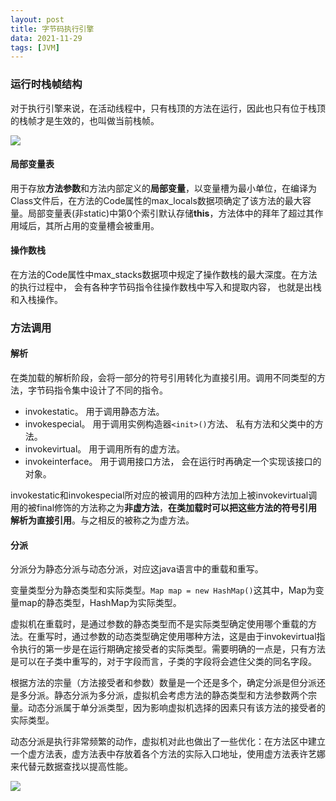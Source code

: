 ```yaml
---
layout: post
title: 字节码执行引擎
data: 2021-11-29
tags: [JVM]
---
```


### 运行时栈帧结构

对于执行引擎来说，在活动线程中，只有栈顶的方法在运行，因此也只有位于栈顶的栈帧才是生效的，也叫做当前栈帧。

![](https://gitee.com/wecouldwin/blog-imag/raw/master/img/20211129141334.png)



#### 局部变量表

用于存放**方法参数**和方法内部定义的**局部变量**，以变量槽为最小单位，在编译为Class文件后，在方法的Code属性的max_locals数据项确定了该方法的最大容量。局部变量表(非static)中第0个索引默认存储**this**，方法体中的拜年了超过其作用域后，其所占用的变量槽会被重用。

#### 操作数栈

在方法的Code属性中max_stacks数据项中规定了操作数栈的最大深度。在方法的执行过程中， 会有各种字节码指令往操作数栈中写入和提取内容， 也就是出栈和入栈操作。   



### 方法调用

#### 解析

在类加载的解析阶段，会将一部分的符号引用转化为直接引用。调用不同类型的方法，字节码指令集中设计了不同的指令。

- invokestatic。 用于调用静态方法。
- invokespecial。 用于调用实例构造器`<init>()`方法、 私有方法和父类中的方法。
- invokevirtual。 用于调用所有的虚方法。
- invokeinterface。 用于调用接口方法， 会在运行时再确定一个实现该接口的对象。  

invokestatic和invokespecial所对应的被调用的四种方法加上被invokevirtual调用的被final修饰的方法称之为**非虚方法**，**在类加载时可以把这些方法的符号引用解析为直接引用**。与之相反的被称之为虚方法。

#### 分派

分派分为静态分派与动态分派，对应这java语言中的重载和重写。

变量类型分为静态类型和实际类型。`Map map = new HashMap()`这其中，Map为变量map的静态类型，HashMap为实际类型。

虚拟机在重载时，是通过参数的静态类型而不是实际类型确定使用哪个重载的方法。在重写时，通过参数的动态类型确定使用哪种方法，这是由于invokevirtual指令执行的第一步是在运行期确定接受者的实际类型。需要明确的一点是，只有方法是可以在子类中重写的，对于字段而言，子类的字段将会遮住父类的同名字段。

根据方法的宗量（方法接受者和参数）数量是一个还是多个，确定分派是但分派还是多分派。静态分派为多分派，虚拟机会考虑方法的静态类型和方法参数两个宗量。动态分派属于单分派类型，因为影响虚拟机选择的因素只有该方法的接受者的实际类型。

动态分派是执行非常频繁的动作，虚拟机对此也做出了一些优化：在方法区中建立一个虚方法表，虚方法表中存放着各个方法的实际入口地址，使用虚方法表许艺娜来代替元数据查找以提高性能。

![](https://gitee.com/wecouldwin/blog-imag/raw/master/img/20211129150716.png)

